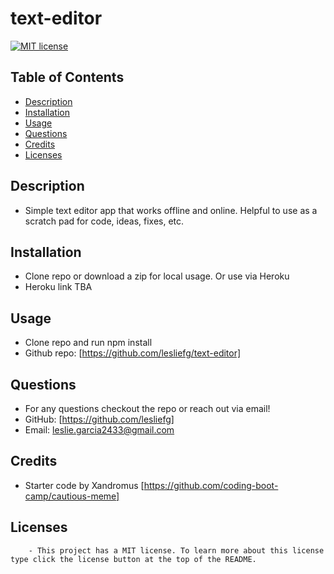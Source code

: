 # text-editor

[![MIT license](https://img.shields.io/badge/License-MIT-blue.svg)](https://lbesson.mit-license.org/)

## Table of Contents

- [Description](#description)
- [Installation](#installation)
- [Usage](#usage)
- [Questions](#questions)
- [Credits](#credits)
- [Licenses](#license)

## Description

- Simple text editor app that works offline and online. Helpful to use as a scratch pad for code, ideas, fixes, etc.

## Installation

- Clone repo or download a zip for local usage. Or use via Heroku
- Heroku link TBA

## Usage

- Clone repo and run npm install
- Github repo: [https://github.com/lesliefg/text-editor]

## Questions

- For any questions checkout the repo or reach out via email!
- GitHub: [https://github.com/lesliefg]
- Email: leslie.garcia2433@gmail.com

## Credits

- Starter code by Xandromus [https://github.com/coding-boot-camp/cautious-meme]

## Licenses

        - This project has a MIT license. To learn more about this license type click the license button at the top of the README.
